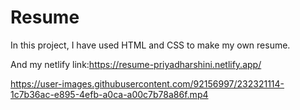 # Resume

In this project, I have used HTML and CSS to make my own resume.

And my netlify link:https://resume-priyadharshini.netlify.app/

https://user-images.githubusercontent.com/92156997/232321114-1c7b36ac-e895-4efb-a0ca-a00c7b78a86f.mp4


